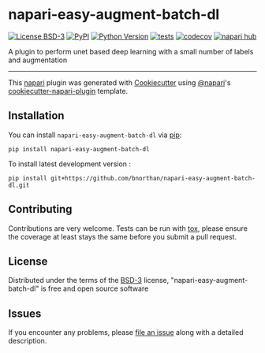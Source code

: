 # napari-easy-augment-batch-dl

[![License BSD-3](https://img.shields.io/pypi/l/napari-easy-augment-batch-dl.svg?color=green)](https://github.com/bnorthan/napari-easy-augment-batch-dl/raw/main/LICENSE)
[![PyPI](https://img.shields.io/pypi/v/napari-easy-augment-batch-dl.svg?color=green)](https://pypi.org/project/napari-easy-augment-batch-dl)
[![Python Version](https://img.shields.io/pypi/pyversions/napari-easy-augment-batch-dl.svg?color=green)](https://python.org)
[![tests](https://github.com/bnorthan/napari-easy-augment-batch-dl/workflows/tests/badge.svg)](https://github.com/bnorthan/napari-easy-augment-batch-dl/actions)
[![codecov](https://codecov.io/gh/bnorthan/napari-easy-augment-batch-dl/branch/main/graph/badge.svg)](https://codecov.io/gh/bnorthan/napari-easy-augment-batch-dl)
[![napari hub](https://img.shields.io/endpoint?url=https://api.napari-hub.org/shields/napari-easy-augment-batch-dl)](https://napari-hub.org/plugins/napari-easy-augment-batch-dl)

A plugin to perform unet based deep learning with a small number of labels and augmentation

----------------------------------

This [napari] plugin was generated with [Cookiecutter] using [@napari]'s [cookiecutter-napari-plugin] template.

<!--
Don't miss the full getting started guide to set up your new package:
https://github.com/napari/cookiecutter-napari-plugin#getting-started

and review the napari docs for plugin developers:
https://napari.org/stable/plugins/index.html
-->

## Installation

You can install `napari-easy-augment-batch-dl` via [pip]:

    pip install napari-easy-augment-batch-dl



To install latest development version :

    pip install git+https://github.com/bnorthan/napari-easy-augment-batch-dl.git


## Contributing

Contributions are very welcome. Tests can be run with [tox], please ensure
the coverage at least stays the same before you submit a pull request.

## License

Distributed under the terms of the [BSD-3] license,
"napari-easy-augment-batch-dl" is free and open source software

## Issues

If you encounter any problems, please [file an issue] along with a detailed description.

[napari]: https://github.com/napari/napari
[Cookiecutter]: https://github.com/audreyr/cookiecutter
[@napari]: https://github.com/napari
[MIT]: http://opensource.org/licenses/MIT
[BSD-3]: http://opensource.org/licenses/BSD-3-Clause
[GNU GPL v3.0]: http://www.gnu.org/licenses/gpl-3.0.txt
[GNU LGPL v3.0]: http://www.gnu.org/licenses/lgpl-3.0.txt
[Apache Software License 2.0]: http://www.apache.org/licenses/LICENSE-2.0
[Mozilla Public License 2.0]: https://www.mozilla.org/media/MPL/2.0/index.txt
[cookiecutter-napari-plugin]: https://github.com/napari/cookiecutter-napari-plugin

[file an issue]: https://github.com/bnorthan/napari-easy-augment-batch-dl/issues

[napari]: https://github.com/napari/napari
[tox]: https://tox.readthedocs.io/en/latest/
[pip]: https://pypi.org/project/pip/
[PyPI]: https://pypi.org/
